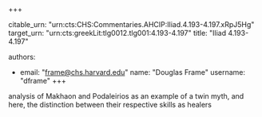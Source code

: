 +++


citable_urn: "urn:cts:CHS:Commentaries.AHCIP:Iliad.4.193-4.197.xRpJ5Hg"
target_urn: "urn:cts:greekLit:tlg0012.tlg001:4.193-4.197"
title: "Iliad 4.193-4.197"

authors:
- email: "frame@chs.harvard.edu"
  name: "Douglas Frame"
  username: "dframe"
+++

<p>analysis of Makhaon and Podaleirios as an example of a twin myth, and here, the distinction between their respective skills as healers</p>